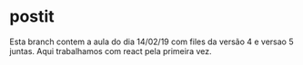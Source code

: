 # postit

Esta branch contem a aula do dia 14/02/19 com files da versão 4 e versao 5 juntas.
Aqui trabalhamos com react pela primeira vez.